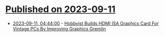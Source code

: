 # [Published on 2023-09-11](index.md)

* [2023-09-11, 04:44:00](https://tech.slashdot.org/story/23/09/11/0241257/hobbyist-builds-hdmi-isa-graphics-card-for-vintage-pcs-by-improving-graphics-gremlin?utm_source=rss1.0mainlinkanon&utm_medium=feed) - [Hobbyist Builds HDMI ISA Graphics Card For Vintage PCs By Improving Graphics Gremlin](https://tech.slashdot.org/story/23/09/11/0241257/hobbyist-builds-hdmi-isa-graphics-card-for-vintage-pcs-by-improving-graphics-gremlin?utm_source=rss1.0mainlinkanon&utm_medium=feed)
